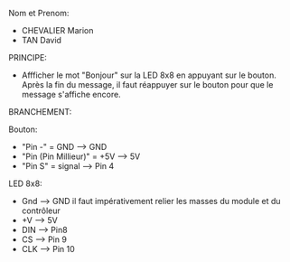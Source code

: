 Nom et Prenom:
- CHEVALIER Marion
- TAN David



PRINCIPE:
- Affficher le mot "Bonjour" sur la LED 8x8 en appuyant sur le bouton. Après la fin du message, il faut réappuyer sur le bouton pour que le message s'affiche encore.

BRANCHEMENT:

Bouton:
- "Pin -" = GND              --> GND
- "Pin (Pin Millieur)" = +5V   --> 5V
- "Pin S" = signal           --> Pin 4

LED 8x8:
- Gnd --> GND il faut impérativement relier les masses du module et du contrôleur
- +V  --> 5V
- DIN --> Pin8
- CS  --> Pin 9
- CLK --> Pin 10
